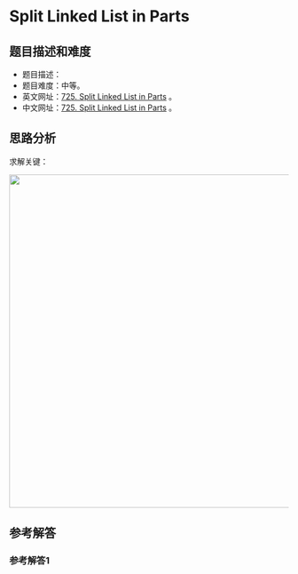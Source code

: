 # Split Linked List in Parts

## 题目描述和难度
+ 题目描述：
+ 题目难度：中等。
+ 英文网址：[725. Split Linked List in Parts](https://leetcode.com/problems/split-linked-list-in-parts/description/)  。
+ 中文网址：[725. Split Linked List in Parts](https://leetcode-cn.com/problems/split-linked-list-in-parts/description/)  。
## 思路分析
求解关键：

<img src="https://liweiwei1419.github.io/images/leetcode-solution/" width="600">

## 参考解答
### 参考解答1

```java

```